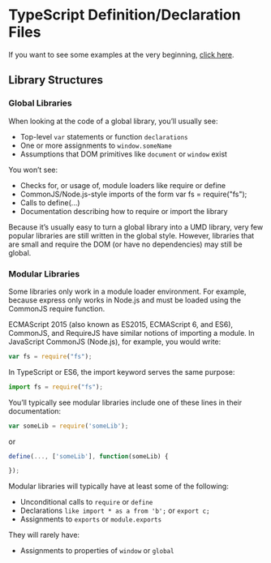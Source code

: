 
# TypeScript Definition/Declaration Files 

If you want to see some examples at the very beginning, [click here](http://www.typescriptlang.org/docs/handbook/declaration-files/templates.html).  

## Library Structures 

### Global Libraries

When looking at the code of a global library, you’ll usually see:

- Top-level `var` statements or function `declarations`
- One or more assignments to `window.someName`
- Assumptions that DOM primitives like `document` or `window` exist

You won’t see:

- Checks for, or usage of, module loaders like require or define
- CommonJS/Node.js-style imports of the form var fs = require("fs");
- Calls to define(...)
- Documentation describing how to require or import the library

Because it’s usually easy to turn a global library into a UMD library, very few popular libraries are still written in the global style. However, libraries that are small and require the DOM (or have no dependencies) may still be global.

### Modular Libraries 

Some libraries only work in a module loader environment. For example, because express only works in Node.js and must be loaded using the CommonJS require function.

ECMAScript 2015 (also known as ES2015, ECMAScript 6, and ES6), CommonJS, and RequireJS have similar notions of importing a module. In JavaScript CommonJS (Node.js), for example, you would write:

```javascript
var fs = require("fs");
```

In TypeScript or ES6, the import keyword serves the same purpose:

```javascript
import fs = require("fs");
```

You’ll typically see modular libraries include one of these lines in their documentation:

```javascript
var someLib = require('someLib');
```

or 

```javascript
define(..., ['someLib'], function(someLib) {

});
```

Modular libraries will typically have at least some of the following:

- Unconditional calls to `require` or `define`
- Declarations `like import * as a from 'b';` or `export c;`
- Assignments to `exports` or `module.exports`

They will rarely have:

- Assignments to properties of `window` or `global`

